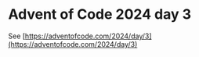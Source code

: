# Advent of Code 2024 day 3

See [https://adventofcode.com/2024/day/3](https://adventofcode.com/2024/day/3)
